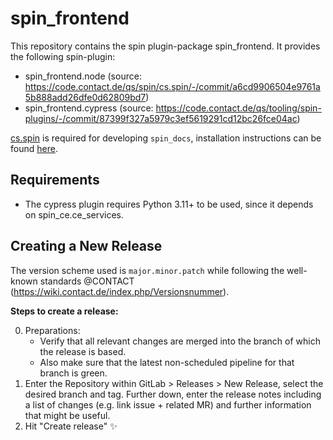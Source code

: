 # spin_frontend

This repository contains the spin plugin-package spin_frontend. It provides the
following spin-plugin:

-   spin_frontend.node (source:
    https://code.contact.de/qs/spin/cs.spin/-/commit/a6cd9906504e9761a5b888add26dfe0d62809bd7)
-   spin_frontend.cypress (source:
    https://code.contact.de/qs/tooling/spin-plugins/-/commit/87399f327a5979c3ef5619291cd12bc26fce04ac)

[cs.spin](https://code.contact.de/qs/spin/cs.spin) is required for developing
`spin_docs`, installation instructions can be found
[here](http://qs.pages.contact.de/spin/cs.spin/installation.html).

## Requirements

-   The cypress plugin requires Python 3.11+ to be used, since it depends on
    spin_ce.ce_services.

## Creating a New Release

The version scheme used is `major.minor.patch` while following the well-known
standards @CONTACT (https://wiki.contact.de/index.php/Versionsnummer).

**Steps to create a release:**

0. Preparations:
    - Verify that all relevant changes are merged into the branch of which the
      release is based.
    - Also make sure that the latest non-scheduled pipeline for that branch is
      green.
1. Enter the Repository within GitLab > Releases > New Release, select the
   desired branch and tag. Further down, enter the release notes including a
   list of changes (e.g. link issue + related MR) and further information that
   might be useful.
2. Hit "Create release" ✨
